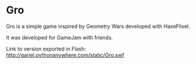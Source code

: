 # Gro
Gro is a simple game inspired by Geometry Wars developed with HaxeFlixel.

It was developed for GameJam with friends.

Link to version exported in Flash:
http://gariel.pythonanywhere.com/static/Gro.swf
